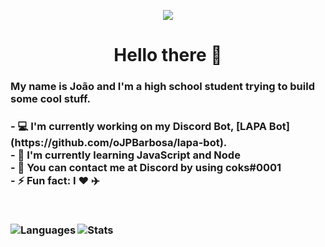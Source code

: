 <p align="center"><img src="https://i.pinimg.com/originals/aa/81/8f/aa818f7f7dbea41501bca1aeccb3079d.gif" /></p>

<h1 align="center">Hello there 👋</h1>

<h3>My name is João and I'm a high school student trying to build some cool stuff.<h3>

<p align="left">
- 💻 I'm currently working on my Discord Bot, [LAPA Bot](https://github.com/oJPBarbosa/lapa-bot).<br>
- 🎯 I'm currently learning JavaScript and Node<br>
- 📮 You can contact me at Discord by using coks#0001<br>
- ⚡ Fun fact: I ❤️ ✈️  <br>
<p>
<br>

<p align="left"><img alt="Languages" src="https://github-readme-stats.vercel.app/api/top-langs/?username=ojpbarbosa&show_icons=true&layout=compact" /

<p align="left"><img alt="Stats" src="https://github-readme-stats.vercel.app/api?username=oJPBarbosa&show_icons=true&layout=compact" /></p>
